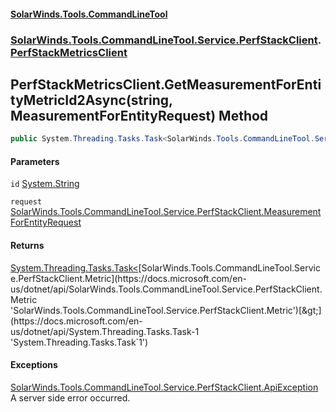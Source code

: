 #### [SolarWinds.Tools.CommandLineTool](index.md 'index')
### [SolarWinds.Tools.CommandLineTool.Service.PerfStackClient](index.md#SolarWinds.Tools.CommandLineTool.Service.PerfStackClient 'SolarWinds.Tools.CommandLineTool.Service.PerfStackClient').[PerfStackMetricsClient](PerfStackMetricsClient.md 'SolarWinds.Tools.CommandLineTool.Service.PerfStackClient.PerfStackMetricsClient')

## PerfStackMetricsClient.GetMeasurementForEntityMetricId2Async(string, MeasurementForEntityRequest) Method

```csharp
public System.Threading.Tasks.Task<SolarWinds.Tools.CommandLineTool.Service.PerfStackClient.Metric> GetMeasurementForEntityMetricId2Async(string id, SolarWinds.Tools.CommandLineTool.Service.PerfStackClient.MeasurementForEntityRequest request);
```
#### Parameters

<a name='SolarWinds.Tools.CommandLineTool.Service.PerfStackClient.PerfStackMetricsClient.GetMeasurementForEntityMetricId2Async(string,SolarWinds.Tools.CommandLineTool.Service.PerfStackClient.MeasurementForEntityRequest).id'></a>

`id` [System.String](https://docs.microsoft.com/en-us/dotnet/api/System.String 'System.String')

<a name='SolarWinds.Tools.CommandLineTool.Service.PerfStackClient.PerfStackMetricsClient.GetMeasurementForEntityMetricId2Async(string,SolarWinds.Tools.CommandLineTool.Service.PerfStackClient.MeasurementForEntityRequest).request'></a>

`request` [SolarWinds.Tools.CommandLineTool.Service.PerfStackClient.MeasurementForEntityRequest](https://docs.microsoft.com/en-us/dotnet/api/SolarWinds.Tools.CommandLineTool.Service.PerfStackClient.MeasurementForEntityRequest 'SolarWinds.Tools.CommandLineTool.Service.PerfStackClient.MeasurementForEntityRequest')

#### Returns
[System.Threading.Tasks.Task&lt;](https://docs.microsoft.com/en-us/dotnet/api/System.Threading.Tasks.Task-1 'System.Threading.Tasks.Task`1')[SolarWinds.Tools.CommandLineTool.Service.PerfStackClient.Metric](https://docs.microsoft.com/en-us/dotnet/api/SolarWinds.Tools.CommandLineTool.Service.PerfStackClient.Metric 'SolarWinds.Tools.CommandLineTool.Service.PerfStackClient.Metric')[&gt;](https://docs.microsoft.com/en-us/dotnet/api/System.Threading.Tasks.Task-1 'System.Threading.Tasks.Task`1')

#### Exceptions

[SolarWinds.Tools.CommandLineTool.Service.PerfStackClient.ApiException](https://docs.microsoft.com/en-us/dotnet/api/SolarWinds.Tools.CommandLineTool.Service.PerfStackClient.ApiException 'SolarWinds.Tools.CommandLineTool.Service.PerfStackClient.ApiException')  
A server side error occurred.